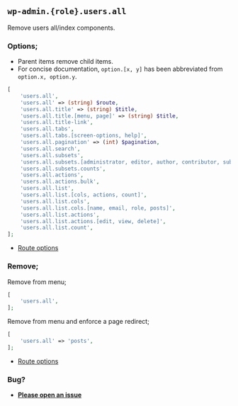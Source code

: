 ## `wp-admin.{role}.users.all`

Remove users all/index components.

### Options;

* Parent items remove child items. 
* For concise documentation, `option.[x, y]` has been abbreviated from `option.x, option.y`.

```php
[
    'users.all',
    'users.all' => (string) $route,
    'users.all.title' => (string) $title,
    'users.all.title.[menu, page]' => (string) $title,
    'users.all.title-link',
    'users.all.tabs',
    'users.all.tabs.[screen-options, help]',
    'users.all.pagination' => (int) $pagination,
    'users.all.search',
    'users.all.subsets',
    'users.all.subsets.[administrator, editor, author, contributor, subscriber]',
    'users.all.subsets.counts',
    'users.all.actions',
    'users.all.actions.bulk',
    'users.all.list',
    'users.all.list.[cols, actions, count]',
    'users.all.list.cols',
    'users.all.list.cols.[name, email, role, posts]',
    'users.all.list.actions',
    'users.all.list.actions.[edit, view, delete]',
    'users.all.list.count',
];
```

* [Route options](../route-options.md)

### Remove;

Remove from menu;

```php
[
    'users.all',
];
```

Remove from menu and enforce a page redirect;

```php
[
    'users.all' => 'posts',
];
```

* [Route options](../route-options.md)

### Bug?

* **[Please open an issue](https://github.com/soberwp/intervention/issues/new?title=[wp-admin.users.all]&labels=bug&assignees=darrenjacoby)**
